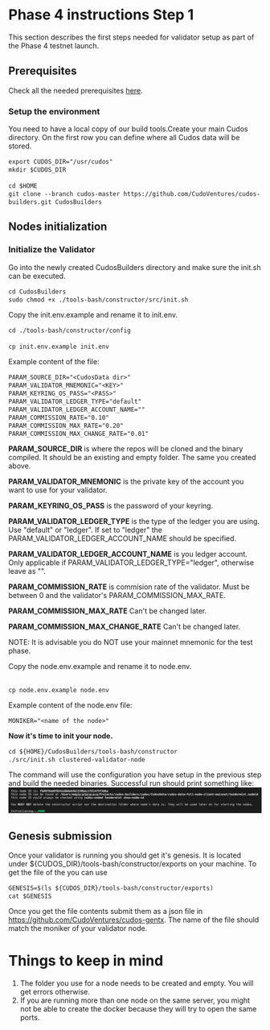# Phase 4 instructions Step 1

This section describes the first steps needed for validator setup as part of the Phase 4 testnet launch.

## Prerequisites
Check all the needed prerequisites [here](./prerequisites.md).
### Setup the environment
You need to have a local copy of our build tools.Create your main Cudos directory. On the first row you can define where all Cudos data will be stored.

```
export CUDOS_DIR="/usr/cudos"
mkdir $CUDOS_DIR

cd $HOME
git clone --branch cudos-master https://github.com/CudoVentures/cudos-builders.git CudosBuilders
```

## Nodes initialization

### Initialize the Validator
Go into the newly created CudosBuilders directory and make sure the init.sh can be executed.
```
cd CudosBuilders
sudo chmod +x ./tools-bash/constructor/src/init.sh

```
Copy the init.env.example and rename it to init.env. 
```
cd ./tools-bash/constructor/config

cp init.env.example init.env
```

Example content of the file:

```
PARAM_SOURCE_DIR="<CudosData dir>" 
PARAM_VALIDATOR_MNEMONIC="<KEY>" 
PARAM_KEYRING_OS_PASS="<PASS>"
PARAM_VALIDATOR_LEDGER_TYPE="default"
PARAM_VALIDATOR_LEDGER_ACCOUNT_NAME=""
PARAM_COMMISSION_RATE="0.10" 
PARAM_COMMISSION_MAX_RATE="0.20" 
PARAM_COMMISSION_MAX_CHANGE_RATE="0.01" 
```

**PARAM_SOURCE_DIR** is where the repos will be cloned and the binary compiled. It should be an existing and empty folder. The same you created above.

**PARAM_VALIDATOR_MNEMONIC** is the private key of the account you want to use for your validator.

**PARAM_KEYRING_OS_PASS** is the password of your keyring.

**PARAM_VALIDATOR_LEDGER_TYPE** is the type of the ledger you are using. Use "default" or "ledger". If set to "ledger" the PARAM_VALIDATOR_LEDGER_ACCOUNT_NAME should be specified.

**PARAM_VALIDATOR_LEDGER_ACCOUNT_NAME** is you ledger account. Only applicable if PARAM_VALIDATOR_LEDGER_TYPE="ledger", otherwise leave as "".

**PARAM_COMMISSION_RATE** is commision rate of the validator. Must be between 0 and the validator's PARAM_COMMISSION_MAX_RATE.

**PARAM_COMMISSION_MAX_RATE**  Can't be changed later.

**PARAM_COMMISSION_MAX_CHANGE_RATE** Can't be changed later.

NOTE: It is advisable you do NOT use your mainnet mnemonic for the test phase.


Copy the node.env.example and rename it to node.env. 
```

cp node.env.example node.env
```

Example content of the node.env file:

```
MONIKER="<name of the node>"
```


**Now it's time to init your node.**

```
cd ${HOME}/CudosBuilders/tools-bash/constructor
./src/init.sh clustered-validator-node

```

The command will use the configuration you have setup in the previous step and build the needed binaries. Successful run should print something like:
<img src="./init-full.png">

<!--
If you see any additional messages or error please refer to the troubleshooting section.
-->

## Genesis submission

Once your validator is running you should get it's genesis. It is located under ${CUDOS_DIR}/tools-bash/constructor/exports on your machine. To get the file of the you can use

```
GENESIS=$(ls ${CUDOS_DIR}/tools-bash/constructor/exports)
cat $GENESIS

```
Once you get the file contents submit them as a json file in https://github.com/CudoVentures/cudos-gentx. The name of the file should match the moniker of your validator node.

# Things to keep in mind
1. The folder you use for a node needs to be created and empty. You will get errors otherwise.
2. If you are running more than one node on the same server, you might not be able to create the docker because they will try to open the same ports.

<!--
# Troubleshooting
-->